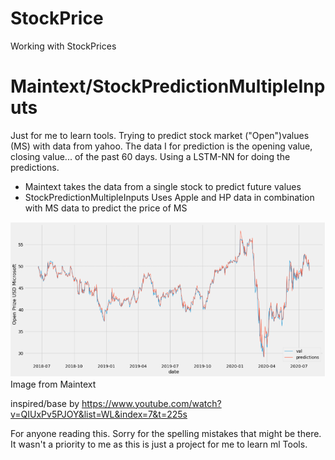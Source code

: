 # StockPrice
Working with StockPrices

# Maintext/StockPredictionMultipleInputs
Just for me to learn tools. Trying to predict stock market ("Open")values (MS) with data from yahoo. The data I for prediction is the opening value, closing value... of the past 60 days. Using a LSTM-NN for doing the predictions.
- Maintext takes the data from a single stock to predict future values
- StockPredictionMultipleInputs Uses Apple and HP data in combination with MS data to predict the price of MS

![GitHub Logo](/Images/PredCompare.png)
Image from Maintext

inspired/base by https://www.youtube.com/watch?v=QIUxPv5PJOY&list=WL&index=7&t=225s

For anyone reading this. Sorry for the spelling mistakes that might be there. It wasn't a priority to me as this is just a project for me to learn ml Tools.
